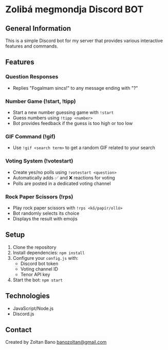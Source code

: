 # Zolibá megmondja Discord BOT

## General Information

This is a simple Discord bot for my server that provides various interactive features and commands.

## Features

### Question Responses
- Replies "Fogalmam sincs!" to any message ending with "?"

### Number Game (!start, !tipp)
- Start a new number guessing game with `!start`
- Guess numbers using `!tipp <number>`
- Bot provides feedback if the guess is too high or too low

### GIF Command (!gif)
- Use `!gif <search term>` to get a random GIF related to your search

### Voting System (!votestart)
- Create yes/no polls using `!votestart <question>`
- Automatically adds ✅ and ❌ reactions for voting
- Polls are posted in a dedicated voting channel

### Rock Paper Scissors (!rps)
- Play rock paper scissors with `!rps <kő/papír/olló>`
- Bot randomly selects its choice
- Displays the result with emojis

## Setup

1. Clone the repository
2. Install dependencies: `npm install`
3. Configure your `config.js` with:
   - Discord bot token
   - Voting channel ID
   - Tenor API key
4. Start the bot: `npm start`

## Technologies

- JavaScript/Node.js
- Discord.js

## Contact

Created by Zoltan Bano
banozoltan@gmail.com